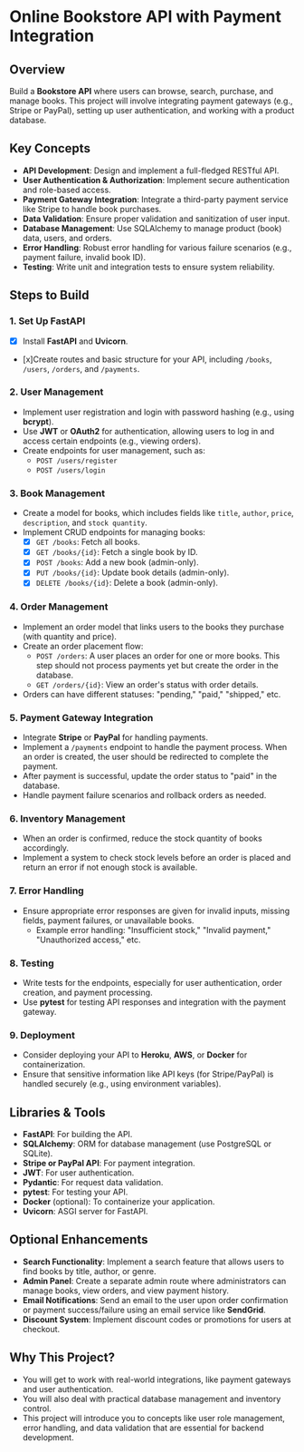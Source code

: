 # Online Bookstore API with Payment Integration

## Overview
Build a **Bookstore API** where users can browse, search, purchase, and manage books. This project will involve integrating payment gateways (e.g., Stripe or PayPal), setting up user authentication, and working with a product database.

## Key Concepts
- **API Development**: Design and implement a full-fledged RESTful API.
- **User Authentication & Authorization**: Implement secure authentication and role-based access.
- **Payment Gateway Integration**: Integrate a third-party payment service like Stripe to handle book purchases.
- **Data Validation**: Ensure proper validation and sanitization of user input.
- **Database Management**: Use SQLAlchemy to manage product (book) data, users, and orders.
- **Error Handling**: Robust error handling for various failure scenarios (e.g., payment failure, invalid book ID).
- **Testing**: Write unit and integration tests to ensure system reliability.

## Steps to Build

### 1. Set Up FastAPI
- [x] Install **FastAPI** and **Uvicorn**.
- [x]Create routes and basic structure for your API, including `/books`, `/users`, `/orders`, and `/payments`.

### 2. User Management
- Implement user registration and login with password hashing (e.g., using **bcrypt**).
- Use **JWT** or **OAuth2** for authentication, allowing users to log in and access certain endpoints (e.g., viewing orders).
- Create endpoints for user management, such as:
  - `POST /users/register`
  - `POST /users/login`

### 3. Book Management
- Create a model for books, which includes fields like `title`, `author`, `price`, `description`, and `stock quantity`.
- Implement CRUD endpoints for managing books:
  - [x] `GET /books`: Fetch all books.
  - [x] `GET /books/{id}`: Fetch a single book by ID.
  - [x] `POST /books`: Add a new book (admin-only).
  - [x] `PUT /books/{id}`: Update book details (admin-only).
  - [x] `DELETE /books/{id}`: Delete a book (admin-only).

### 4. Order Management
- Implement an order model that links users to the books they purchase (with quantity and price).
- Create an order placement flow:
  - `POST /orders`: A user places an order for one or more books. This step should not process payments yet but create the order in the database.
  - `GET /orders/{id}`: View an order's status with order details.
- Orders can have different statuses: "pending," "paid," "shipped," etc.

### 5. Payment Gateway Integration
- Integrate **Stripe** or **PayPal** for handling payments.
- Implement a `/payments` endpoint to handle the payment process. When an order is created, the user should be redirected to complete the payment.
- After payment is successful, update the order status to "paid" in the database.
- Handle payment failure scenarios and rollback orders as needed.

### 6. Inventory Management
- When an order is confirmed, reduce the stock quantity of books accordingly.
- Implement a system to check stock levels before an order is placed and return an error if not enough stock is available.

### 7. Error Handling
- Ensure appropriate error responses are given for invalid inputs, missing fields, payment failures, or unavailable books.
  - Example error handling: "Insufficient stock," "Invalid payment," "Unauthorized access," etc.

### 8. Testing
- Write tests for the endpoints, especially for user authentication, order creation, and payment processing.
- Use **pytest** for testing API responses and integration with the payment gateway.

### 9. Deployment
- Consider deploying your API to **Heroku**, **AWS**, or **Docker** for containerization.
- Ensure that sensitive information like API keys (for Stripe/PayPal) is handled securely (e.g., using environment variables).

## Libraries & Tools
- **FastAPI**: For building the API.
- **SQLAlchemy**: ORM for database management (use PostgreSQL or SQLite).
- **Stripe or PayPal API**: For payment integration.
- **JWT**: For user authentication.
- **Pydantic**: For request data validation.
- **pytest**: For testing your API.
- **Docker** (optional): To containerize your application.
- **Uvicorn**: ASGI server for FastAPI.

## Optional Enhancements
- **Search Functionality**: Implement a search feature that allows users to find books by title, author, or genre.
- **Admin Panel**: Create a separate admin route where administrators can manage books, view orders, and view payment history.
- **Email Notifications**: Send an email to the user upon order confirmation or payment success/failure using an email service like **SendGrid**.
- **Discount System**: Implement discount codes or promotions for users at checkout.

## Why This Project?
- You will get to work with real-world integrations, like payment gateways and user authentication.
- You will also deal with practical database management and inventory control.
- This project will introduce you to concepts like user role management, error handling, and data validation that are essential for backend development.
